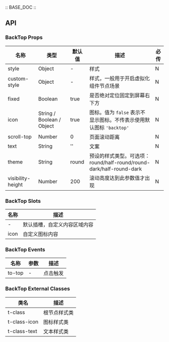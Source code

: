 :: BASE_DOC ::

## API

### BackTop Props

名称 | 类型 | 默认值 | 描述 | 必传
-- | -- | -- | -- | --
style | Object | - | 样式 | N
custom-style | Object | - | 样式，一般用于开启虚拟化组件节点场景 | N
fixed | Boolean | true | 是否绝对定位固定到屏幕右下方 | N
icon | String / Boolean / Object | true | 图标。值为 `false` 表示不显示图标。不传表示使用默认图标 `'backtop'` | N
scroll-top | Number | 0 | 页面滚动距离 | N
text | String | '' | 文案 | N
theme | String | round | 预设的样式类型。可选项：round/half-round/round-dark/half-round-dark | N
visibility-height | Number | 200 | 滚动高度达到此参数值才出现 | N

### BackTop Slots

名称 | 描述
-- | --
\- | 默认插槽，自定义内容区域内容
icon |  自定义图标内容

### BackTop Events

名称 | 参数 | 描述
-- | -- | --
to-top | \- | 点击触发

### BackTop External Classes

类名 | 描述
-- | --
t-class | 根节点样式类
t-class-icon | 图标样式类
t-class-text | 文本样式类
